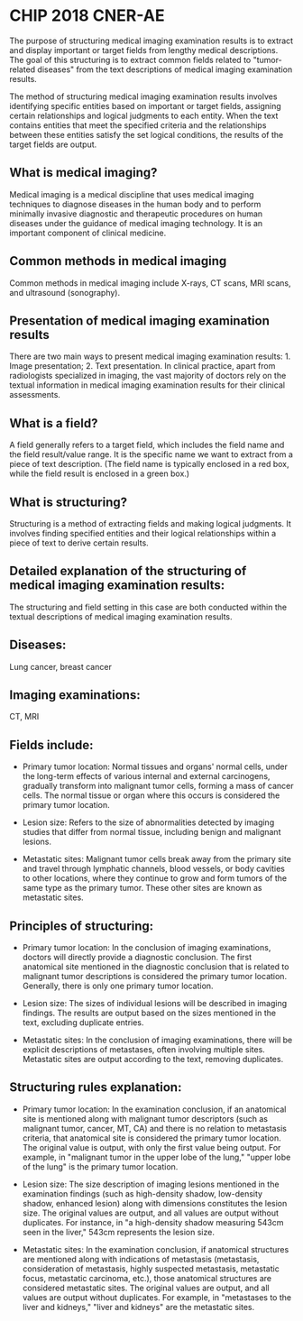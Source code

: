 # CHIP 2018 CNER-AE

The purpose of structuring medical imaging examination results is to extract and display important or target fields from lengthy medical descriptions. The goal of this structuring is to extract common fields related to "tumor-related diseases" from the text descriptions of medical imaging examination results.

The method of structuring medical imaging examination results involves identifying specific entities based on important or target fields, assigning certain relationships and logical judgments to each entity. When the text contains entities that meet the specified criteria and the relationships between these entities satisfy the set logical conditions, the results of the target fields are output.

## What is medical imaging?

Medical imaging is a medical discipline that uses medical imaging techniques to diagnose diseases in the human body and to perform minimally invasive diagnostic and therapeutic procedures on human diseases under the guidance of medical imaging technology. It is an important component of clinical medicine.


## Common methods in medical imaging

Common methods in medical imaging include X-rays, CT scans, MRI scans, and ultrasound (sonography).

## Presentation of medical imaging examination results
There are two main ways to present medical imaging examination results: 1. Image presentation; 2. Text presentation. In clinical practice, apart from radiologists specialized in imaging, the vast majority of doctors rely on the textual information in medical imaging examination results for their clinical assessments.

## What is a field?

A field generally refers to a target field, which includes the field name and the field result/value range. It is the specific name we want to extract from a piece of text description. (The field name is typically enclosed in a red box, while the field result is enclosed in a green box.)


## What is structuring?

Structuring is a method of extracting fields and making logical judgments. It involves finding specified entities and their logical relationships within a piece of text to derive certain results.



## Detailed explanation of the structuring of medical imaging examination results:

The structuring and field setting in this case are both conducted within the textual descriptions of medical imaging examination results.


## Diseases:

Lung cancer, breast cancer

## Imaging examinations:

CT, MRI

## Fields include:

- Primary tumor location: Normal tissues and organs' normal cells, under the long-term effects of various internal and external carcinogens, gradually transform into malignant tumor cells, forming a mass of cancer cells. The normal tissue or organ where this occurs is considered the primary tumor location.

- Lesion size: Refers to the size of abnormalities detected by imaging studies that differ from normal tissue, including benign and malignant lesions.

- Metastatic sites: Malignant tumor cells break away from the primary site and travel through lymphatic channels, blood vessels, or body cavities to other locations, where they continue to grow and form tumors of the same type as the primary tumor. These other sites are known as metastatic sites.


## Principles of structuring:

- Primary tumor location: In the conclusion of imaging examinations, doctors will directly provide a diagnostic conclusion. The first anatomical site mentioned in the diagnostic conclusion that is related to malignant tumor descriptions is considered the primary tumor location. Generally, there is only one primary tumor location.

- Lesion size: The sizes of individual lesions will be described in imaging findings. The results are output based on the sizes mentioned in the text, excluding duplicate entries.

- Metastatic sites: In the conclusion of imaging examinations, there will be explicit descriptions of metastases, often involving multiple sites. Metastatic sites are output according to the text, removing duplicates.

## Structuring rules explanation:

- Primary tumor location: In the examination conclusion, if an anatomical site is mentioned along with malignant tumor descriptors (such as malignant tumor, cancer, MT, CA) and there is no relation to metastasis criteria, that anatomical site is considered the primary tumor location. The original value is output, with only the first value being output. For example, in "malignant tumor in the upper lobe of the lung," "upper lobe of the lung" is the primary tumor location.

- Lesion size: The size description of imaging lesions mentioned in the examination findings (such as high-density shadow, low-density shadow, enhanced lesion) along with dimensions constitutes the lesion size. The original values are output, and all values are output without duplicates. For instance, in "a high-density shadow measuring 543cm seen in the liver," 543cm represents the lesion size.

- Metastatic sites: In the examination conclusion, if anatomical structures are mentioned along with indications of metastasis (metastasis, consideration of metastasis, highly suspected metastasis, metastatic focus, metastatic carcinoma, etc.), those anatomical structures are considered metastatic sites. The original values are output, and all values are output without duplicates. For example, in "metastases to the liver and kidneys," "liver and kidneys" are the metastatic sites.












